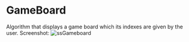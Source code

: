 # GameBoard
Algorithm that displays a game board which its indexes are given by the user.
Screenshot:
![ssGameboard](https://user-images.githubusercontent.com/74245258/115923247-9eb27300-a486-11eb-86ac-1dcfd9f5e447.png)
